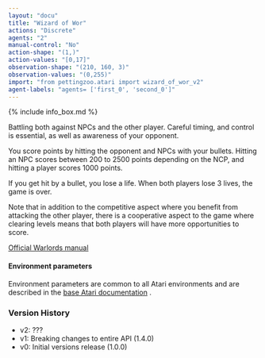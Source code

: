```yaml
---
layout: "docu"
title: "Wizard of Wor"
actions: "Discrete"
agents: "2"
manual-control: "No"
action-shape: "(1,)"
action-values: "[0,17]"
observation-shape: "(210, 160, 3)"
observation-values: "(0,255)"
import: "from pettingzoo.atari import wizard_of_wor_v2"
agent-labels: "agents= ['first_0', 'second_0']"
---
```


{% include info_box.md %}



Battling both against NPCs and the other player. Careful timing,
and control is essential, as well as awareness of your opponent.

You score points by hitting the opponent and NPCs with your bullets. Hitting an NPC scores between 200 to 2500 points depending on the NCP, and hitting a player scores 1000 points.

If you get hit by a bullet, you lose a life. When both players lose 3 lives, the game is over.

Note that in addition to the competitive aspect where you benefit from attacking the other player, there is a cooperative aspect to the game where clearing levels means that both players will have more opportunities to score.

[Official Warlords manual](https://atariage.com/manual_html_page.php?SoftwareLabelID=593)

#### Environment parameters

Environment parameters are common to all Atari environments and are described in the [base Atari documentation](../atari) .

### Version History

* v2: ???
* v1: Breaking changes to entire API (1.4.0)
* v0: Initial versions release (1.0.0)
